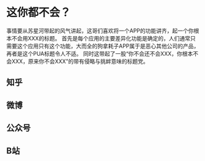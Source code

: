 # 这你都不会？

事情要从苏星河带起的风气讲起，这哥们喜欢将一个APP的功能讲齐，起一个你根本不会用XXX的标题。
首先是每个应用的主要差异化功能是确定的，人们通常只需要这个应用只有这个功能，大而全的狗拿耗子APP属于是恶心其他公司的产品，再者是这个PUA标题令人不适。
同时这带起了一股“你不会还不会XXX，你根本不会XXX，原来你不会XXX”的带有侵略与挑衅意味的标题党。

## 知乎

## 微博

## 公众号

## B站
